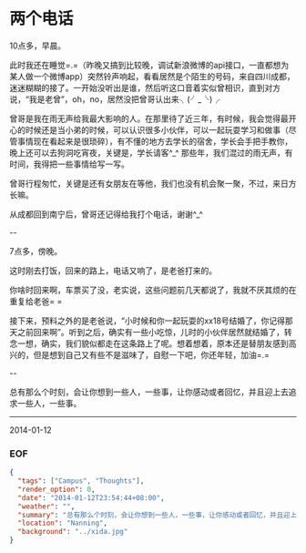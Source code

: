 两个电话
========
10点多，早晨。

此时我还在睡觉=.=（昨晚又搞到比较晚，调试新浪微博的api接口，一直都想为某人做一个微博app）突然铃声响起，看看居然是个陌生的号码，来自四川成都，迷迷糊糊的接了。一开始没听出是谁，然后听这口音着实似曾相识，直到对方说，“我是老曾”，oh，no，居然没把曾哥认出来╮(╯_╰)╭

曾哥是我在雨无声给我最大影响的人。在那里待了近三年，有时候，我会觉得最开心的时候还是当小弟的时候，可以认识很多小伙伴，可以一起玩耍学习和做事（尽管事情现在看起来是很琐碎），有不懂的地方去学长的宿舍，学长会手把手教你，晚上还可以去狗洞吃宵夜，关键是，学长请客^_^ 那些年，我们混过的雨无声，有时间，我得把一些事情给写一写。

曾哥行程匆忙，关键是还有女朋友在等他，我们也没有机会聚一聚，不过，来日方长嘛。

从成都回到南宁后，曾哥还记得给我打个电话，谢谢^_^

--

7点多，傍晚。

这时刚去打饭，回来的路上，电话又响了，是老爸打来的。

你啥时回来啊，车票买了没，老实说，这些问题前几天都说了，我就不厌其烦的在重复给老爸= =

接下来，预料之外的是老爸说，“小时候和你一起玩耍的xx18号结婚了，你记得那天之前回来啊”。听到之后，确实有一些小吃惊，儿时的小伙伴居然就结婚了，转念一想，确实，我们貌似都走在这条路上了呢。想着想着，原本还是替朋友感到高兴的，但是想到自己又有些不是滋味了，自慰一下吧，你还年轻，加油=.=

--

总有那么个时刻，会让你想到一些人，一些事，让你感动或者回忆，并且迎上去追求一些人，一些事。

---
2014-01-12

### EOF
```json
{
  "tags": ["Campus", "Thoughts"],
  "render_option": 0,
  "date": "2014-01-12T23:54:44+08:00",
  "weather": "",
  "summary": "总有那么个时刻，会让你想到一些人，一些事，让你感动或者回忆，并且迎上去追求一些人，一些事。",
  "location": "Nanning",
  "background": "../xida.jpg"
}
```
